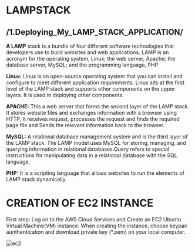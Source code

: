 # LAMPSTACK
## **/1.Deploying_My_LAMP_STACK_APPLICATION/**

**A LAMP** stack is a bundle of four different software technologies that developers use to build websites and web applications. LAMP is an acronym for the operating system, Linux; the web server, Apache; the database server, MySQL; and the programming language, PHP.

**Linux:**
Linux is an open-source operating system that you can install and configure to meet different application requirements. Linux sits at the first level of the LAMP stack and supports other components on the upper layers. It is used in deploying other components.

**APACHE:**
This a web server that forms the second layer of the LAMP stack. It stores website files and exchanges information with a browser using HTTP, It receives request, processes the request and finds the required page file and Sends the relevant information back to the browser.

**MySQL:**
A relational database management system and is the third layer of the LAMP stack. The LAMP model uses MySQL for storing, managing, and querying information in relational databases.Query refers to special instructions for manipulating data in a relational database with the SQL language.

**PHP:**
It is a scripting language that allows websites to run the elements of LAMP stack dynamically.

# **CREATION OF EC2 INSTANCE**

First step: Log on to the AWS Cloud Services and Create an EC2 Ubuntu Virtual Machine(VM) instance. When creating the instance, choose keypair aunthentication and download private key (*.pem) on your local computer.

![ec2](https://user-images.githubusercontent.com/77943759/216826242-67b946f0-8297-4e0b-bb85-5caf9e95c4c9.png)


